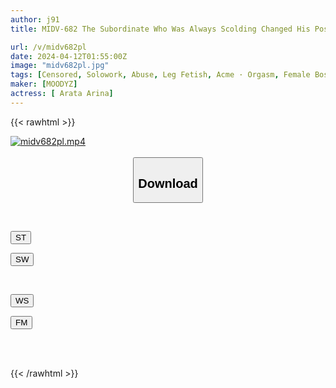 ```yaml
---
author: j91
title: MIDV-682 The Subordinate Who Was Always Scolding Changed His Position And Moved To The Client Side! Sorry, Keep Calling! I Was Humiliated And Made To Orgasm Many Times With Crab Crotch Orgasms.

url: /v/midv682pl
date: 2024-04-12T01:55:00Z
image: "midv682pl.jpg"
tags: [Censored, Solowork, Abuse, Leg Fetish, Acme · Orgasm, Female Boss	]
maker: [MOODYZ]
actress: [ Arata Arina]
---
```



{{< rawhtml >}}

<div class="video" data-videoid="djeak0m1VbskYJr">
    <a href="javascript:;">
        <img src="/v/midv682pl/midv682pl.jpg" width="WIDTH" height="HEIGHT" alt="midv682pl.mp4" loading="lazy">
    </a>
</div>

<script type="text/javascript" src="https://j91.asia/asset/on-demand-st.js"></script>

<br>
  <link rel="stylesheet" href="https://j91.asia/asset/bs5.css">
  
  <center>
  <button class="btn btn-primary" type="button" data-bs-toggle="collapse" data-bs-target=".multi-collapse" aria-expanded="false" aria-controls="multiCollapseExample1 multiCollapseExample2"><h2>Download</h2></button></center>
</p>
<div class="row">
  <div class="col">
    <div class="collapse multi-collapse" id="multiCollapseExample1">
      <div class="card card-body">
	      	      <br>
<div class="buttons">  
<p><a href="https://streamtape.to/v/djeak0m1VbskYJr" target="_blank"><button class="btn-hover color-3"><i class="fa fa-download"></i> ST</button></a></p>
<p><a href="https://asnwish.com/7lby36vt3adc" target="_blank"><button class="btn-hover color-2"><i class="fa fa-download"></i> SW</button></a></p></div>
    </div>
  </div>
</div>
  <div class="col">
    <div class="collapse multi-collapse" id="multiCollapseExample2">
      <div class="card card-body">
	      <br>
<div class="buttons">
<p><a href="https://wolfstream.tv/b10ioqzorgkb"><button class="btn-hover color-9"><i class="fa fa-download"></i> WS</button></a></p>
<p><a href="https://filemoon.sx/d/ryef3xfib40b"><button class="btn-hover color-8"><i class="fa fa-download"></i> FM</button></a></p></div>
<br><br>
      </div>
    </div>
  </div>
</div>

{{< /rawhtml >}}